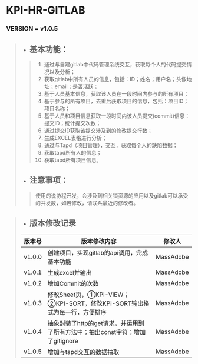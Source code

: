 # KPI-HR-GITLAB
### VERSION = v1.0.5

> + ## 基本功能：
>> 1. 通过与自建gitlab中代码管理系统交互，获取每个人的代码提交情况以及分析；
>> 2. 获取gitlab中所有人员的信息，包括：ID；姓名；用户名；头像地址；email；是否活跃；
>> 3. 基于人员基本信息，获取该人员在一段时间内参与的所有项目；
>> 4. 基于参与的所有项目，去重后获取项目的信息，包括：项目ID；项目名称；
>> 5. 基于人员和项目信息获取一段时间内该人员提交(commit)信息：提交ID；统计提交次数；
>> 6. 通过提交ID获取该提交涉及到的修改提交行数；
>> 7. 生成EXCEL表格进行分析；
>> 8. 通过与Tapd（项目管理），交互，获取每个人的缺陷数据；
>> 9. 获取tapd所有人的信息；
>> 10. 获取tapd所有项目信息。
> + ## 注意事项：
>> 使用的说协程开发，会涉及到相关锁资源的应用以及gitlab可以承受的并发数，如若修改，请联系最近的修改者。


> + ## 版本修改记录
>**版本号**  | **版本修改内容**  | **修改人**
>---|---|---
>v1.0.0 | 创建项目，实现gitlab的api调用，完成基本功能 | MassAdobe
>v1.0.1 | 生成excel并输出 | MassAdobe
>v1.0.2 | 增加Commit的次数 | MassAdobe
>v1.0.3 | 修改Sheet页，①KPI-VIEW；②KPI-SORT，修改KPI-SORT输出格式为每一行，方便排序 | MassAdobe
>v1.0.4 | 抽象封装了http的get请求，并运用到了所有方法中；抽出const字符；增加了gitignore | MassAdobe
>v1.0.5 | 增加与tapd交互的数据抽取 | MassAdobe
